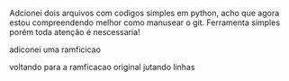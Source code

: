 Adcionei dois arquivos com codigos simples em python,
acho que agora estou compreendendo melhor como manusear o git.
Ferramenta simples porém toda atenção é nescessaria!


adiconei uma ramficicao 

voltando para a ramficacao original
jutando linhas 